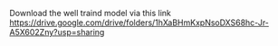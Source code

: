 Download the well traind model via this link https://drive.google.com/drive/folders/1hXaBHmKxpNsoDXS68hc-Jr-A5X602Zny?usp=sharing
